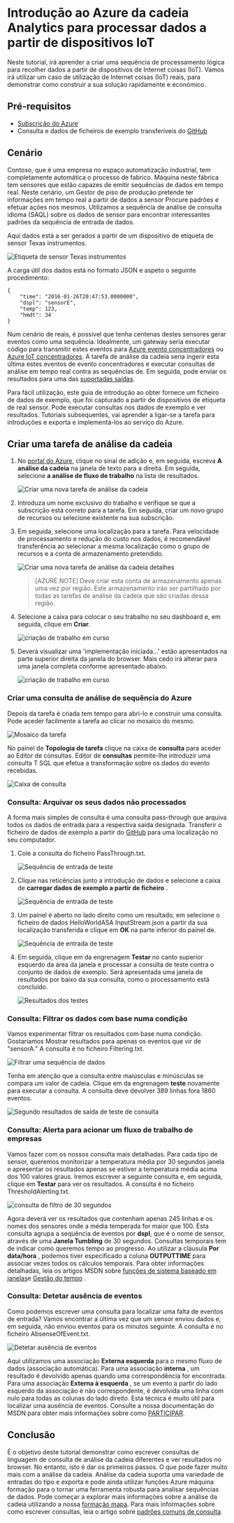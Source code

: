 <properties
    pageTitle="Introdução ao Azure da cadeia Analytics para processar dados a partir de dispositivos IoT. | Microsoft Azure"
    description="IoT sensor etiquetas e dados sequências com a análise da cadeia e processamento de dados em tempo real"
    keywords="solução IOT, começar a trabalhar com iot"
    services="stream-analytics"
    documentationCenter=""
    authors="jeffstokes72"
    manager="jhubbard"
    editor="cgronlun"
/>

<tags
    ms.service="stream-analytics"
    ms.devlang="na"
    ms.topic="hero-article"
    ms.tgt_pltfrm="na"
    ms.workload="data-services"
    ms.date="10/19/2016"
    ms.author="jeffstok"
/>

# <a name="get-started-with-azure-stream-analytics-to-process-data-from-iot-devices"></a>Introdução ao Azure da cadeia Analytics para processar dados a partir de dispositivos IoT

Neste tutorial, irá aprender a criar uma sequência de processamento lógica para recolher dados a partir de dispositivos de Internet coisas (IoT). Vamos irá utilizar um caso de utilização de Internet coisas (IoT) reais, para demonstrar como construir a sua solução rapidamente e económico.

## <a name="prerequisites"></a>Pré-requisitos

-   [Subscrição do Azure](https://azure.microsoft.com/pricing/free-trial/)
-   Consulta e dados de ficheiros de exemplo transferíveis do [GitHub](https://aka.ms/azure-stream-analytics-get-started-iot)

## <a name="scenario"></a>Cenário

Contoso, que é uma empresa no espaço automatização industrial, tem completamente automática o processo de fabrico. Máquina neste fábrica tem sensores que estão capazes de emitir sequências de dados em tempo real. Neste cenário, um Gestor de piso de produção pretende ter informações em tempo real a partir de dados a sensor Procure padrões e efetuar ações nos mesmos. Utilizamos a sequência de análise de consulta idioma (SAQL) sobre os dados de sensor para encontrar interessantes padrões da sequência de entrada de dados.

Aqui dados está a ser gerados a partir de um dispositivo de etiqueta de sensor Texas instrumentos.

![Etiqueta de sensor Texas instrumentos](./media/stream-analytics-get-started-with-iot-devices/stream-analytics-get-started-with-iot-devices-01.jpg)

A carga útil dos dados está no formato JSON e aspeto o seguinte procedimento:


    {
        "time": "2016-01-26T20:47:53.0000000",  
        "dspl": "sensorE",  
        "temp": 123,  
        "hmdt": 34  
    }  

Num cenário de reais, é possível que tenha centenas destes sensores gerar eventos como uma sequência. Idealmente, um gateway seria executar código para transmitir estes eventos para [Azure evento concentradores](https://azure.microsoft.com/services/event-hubs/) ou [Azure IoT concentradores](https://azure.microsoft.com/services/iot-hub/). A tarefa de análise da cadeia seria ingerir esta última estes eventos de evento concentradores e executar consultas de análise em tempo real contra as sequências de. Em seguida, pode enviar os resultados para uma das [suportadas saídas](stream-analytics-define-outputs.md).

Para fácil utilização, este guia de introdução ao obter fornece um ficheiro de dados de exemplo, que foi capturado a partir de dispositivos de etiqueta de real sensor. Pode executar consultas nos dados de exemplo e ver resultados. Tutoriais subsequentes, vai aprender a ligar-se a tarefa para introduções e exporta e implementá-los ao serviço do Azure.

## <a name="create-a-stream-analytics-job"></a>Criar uma tarefa de análise da cadeia

1. No [portal do Azure](http://portal.azure.com), clique no sinal de adição e, em seguida, escreva **A análise da cadeia** na janela de texto para a direita. Em seguida, selecione **a análise de fluxo de trabalho** na lista de resultados.

    ![Criar uma nova tarefa de análise da cadeia](./media/stream-analytics-get-started-with-iot-devices/stream-analytics-get-started-with-iot-devices-02.png)

2. Introduza um nome exclusivo do trabalho e verifique se que a subscrição está correto para a tarefa. Em seguida, criar um novo grupo de recursos ou selecione existente na sua subscrição.

3. Em seguida, selecione uma localização para a tarefa. Para velocidade de processamento e redução do custo nos dados, é recomendável transferência ao selecionar a mesma localização como o grupo de recursos e a conta de armazenamento pretendido.

    ![Criar uma nova tarefa de análise da cadeia detalhes](./media/stream-analytics-get-started-with-iot-devices/stream-analytics-get-started-with-iot-devices-03.png)

    > [AZURE.NOTE] Deve criar esta conta de armazenamento apenas uma vez por região. Este armazenamento irão ser partilhado por todas as tarefas de análise da cadeia que são criadas dessa região.

4. Selecione a caixa para colocar o seu trabalho no seu dashboard e, em seguida, clique em **Criar**.

    ![criação de trabalho em curso](./media/stream-analytics-get-started-with-iot-devices/stream-analytics-get-started-with-iot-devices-03a.png)

5. Deverá visualizar uma 'implementação iniciada...' estão apresentados na parte superior direita da janela do browser. Mais cedo irá alterar para uma janela completa conforme apresentado abaixo.

    ![criação de trabalho em curso](./media/stream-analytics-get-started-with-iot-devices/stream-analytics-get-started-with-iot-devices-03b.png)

### <a name="create-an-azure-stream-analytics-query"></a>Criar uma consulta de análise de sequência do Azure

Depois da tarefa é criada tem tempo para abri-lo e construir uma consulta. Pode aceder facilmente a tarefa ao clicar no mosaico do mesmo.

![Mosaico da tarefa](./media/stream-analytics-get-started-with-iot-devices/stream-analytics-get-started-with-iot-devices-04.png)

No painel de **Topologia de tarefa** clique na caixa de **consulta** para aceder ao Editor de consultas. Editor de **consultas** permite-lhe introduzir uma consulta T SQL que efetua a transformação sobre os dados do evento recebidas.

![Caixa de consulta](./media/stream-analytics-get-started-with-iot-devices/stream-analytics-get-started-with-iot-devices-05.png)

### <a name="query-archive-your-raw-data"></a>Consulta: Arquivar os seus dados não processados

A forma mais simples de consulta é uma consulta pass-through que arquiva todos os dados de entrada para a respectiva saída designada. Transferir o ficheiro de dados de exemplo a partir do [GitHub](https://aka.ms/azure-stream-analytics-get-started-iot) para uma localização no seu computador. 

1. Cole a consulta do ficheiro PassThrough.txt. 

    ![Sequência de entrada de teste](./media/stream-analytics-get-started-with-iot-devices/stream-analytics-get-started-with-iot-devices-06.png)

2. Clique nas reticências junto a introdução de dados e selecione a caixa de **carregar dados de exemplo a partir de ficheiro** .

    ![Sequência de entrada de teste](./media/stream-analytics-get-started-with-iot-devices/stream-analytics-get-started-with-iot-devices-06a.png)

3. Um painel é aberto no lado direito como um resultado, em selecione o ficheiro de dados HelloWorldASA InputStream.json a partir da sua localização transferida e clique em **OK** na parte inferior do painel de.

    ![Sequência de entrada de teste](./media/stream-analytics-get-started-with-iot-devices/stream-analytics-get-started-with-iot-devices-06b.png)

4. Em seguida, clique em da engrenagem **Testar** no canto superior esquerdo da área da janela e processar a consulta de teste contra o conjunto de dados de exemplo. Será apresentada uma janela de resultados por baixo da sua consulta, como o processamento está concluído.

    ![Resultados dos testes](./media/stream-analytics-get-started-with-iot-devices/stream-analytics-get-started-with-iot-devices-07.png)

### <a name="query-filter-the-data-based-on-a-condition"></a>Consulta: Filtrar os dados com base numa condição

Vamos experimentar filtrar os resultados com base numa condição. Gostaríamos Mostrar resultados para apenas os eventos que vir de "sensorA." A consulta é no ficheiro Filtering.txt.

![Filtrar uma sequência de dados](./media/stream-analytics-get-started-with-iot-devices/stream-analytics-get-started-with-iot-devices-08.png)

Tenha em atenção que a consulta entre maiúsculas e minúsculas se compara um valor de cadeia. Clique em da engrenagem **teste** novamente para executar a consulta. A consulta deve devolver 389 linhas fora 1860 eventos.

![Segundo resultados de saída de teste de consulta](./media/stream-analytics-get-started-with-iot-devices/stream-analytics-get-started-with-iot-devices-09.png)

### <a name="query-alert-to-trigger-a-business-workflow"></a>Consulta: Alerta para acionar um fluxo de trabalho de empresas

Vamos fazer com os nossos consulta mais detalhadas. Para cada tipo de sensor, queremos monitorizar a temperatura média por 30 segundos janela e apresentar os resultados apenas se estiver a temperatura média acima dos 100 valores graus. Iremos escrever a seguinte consulta e, em seguida, clique em **Testar** para ver os resultados. A consulta é no ficheiro ThresholdAlerting.txt.

![consulta de filtro de 30 segundos](./media/stream-analytics-get-started-with-iot-devices/stream-analytics-get-started-with-iot-devices-10.png)

Agora deverá ver os resultados que contenham apenas 245 linhas e os nomes dos sensores onde a média temperada for maior que 100. Esta consulta agrupa a sequência de eventos por **dspl**, que é o nome de sensor, através de uma **Janela Tumbling** de 30 segundos. Consultas temporais tem de indicar como queremos tempo ao progresso. Ao utilizar a cláusula **Por data/hora** , podemos tiver especificado a coluna **OUTPUTTIME** para associar vezes todos os cálculos temporais. Para obter informações detalhadas, leia os artigos MSDN sobre [funções de sistema baseado em janelas](https://msdn.microsoft.com/library/azure/dn835019.aspx)e [Gestão do tempo](https://msdn.microsoft.com/library/azure/mt582045.aspx) .

### <a name="query-detect-absence-of-events"></a>Consulta: Detetar ausência de eventos

Como podemos escrever uma consulta para localizar uma falta de eventos de entrada? Vamos encontrar a última vez que um sensor enviou dados e, em seguida, não enviou eventos para os minutos seguinte. A consulta é no ficheiro AbsenseOfEvent.txt.

![Detetar ausência de eventos](./media/stream-analytics-get-started-with-iot-devices/stream-analytics-get-started-with-iot-devices-11.png)

Aqui utilizamos uma associação **Externa esquerda** para o mesmo fluxo de dados (associação automática). Para uma associação **interna** , um resultado é devolvido apenas quando uma correspondência for encontrada.  Para uma associação **Externa à esquerda** , se um evento a partir do lado esquerdo da associação é não correspondente, é devolvida uma linha com nulo para todas as colunas do lado direito. Esta técnica é muito útil para localizar uma ausência de eventos. Consulte a nossa documentação do MSDN para obter mais informações sobre como [PARTICIPAR](https://msdn.microsoft.com/library/azure/dn835026.aspx).

## <a name="conclusion"></a>Conclusão

É o objetivo deste tutorial demonstrar como escrever consultas de linguagem de consulta de análise da cadeia diferentes e ver resultados no browser. No entanto, isto é dar os primeiros passos. O que pode fazer muito mais com a análise da cadeia. Análise da cadeia suporta uma variedade de entradas do tipo e exporta e pode ainda utilizar funções Azure máquina formação para o tornar uma ferramenta robusta para analisar sequências de dados. Pode começar a explorar mais informações sobre a análise da cadeia utilizando a nossa [formação mapa](https://azure.microsoft.com/documentation/learning-paths/stream-analytics/). Para mais informações sobre como escrever consultas, leia o artigo sobre [padrões comuns de consulta](./stream-analytics-stream-analytics-query-patterns.md).
